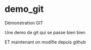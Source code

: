 # demo_git
Démonstration GIT

Une demo de git qui se passe bien bien

ET maintenant on modifie depuis github
